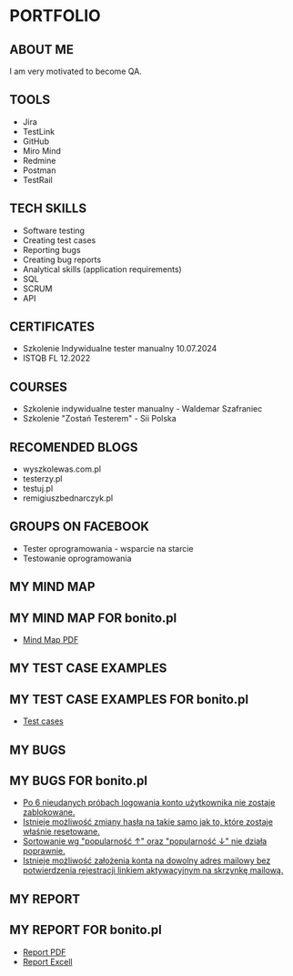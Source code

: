 # PORTFOLIO
## ABOUT ME
I am very motivated to become QA.
## TOOLS
* Jira
* TestLink
* GitHub
* Miro Mind
* Redmine
* Postman
* TestRail 
## TECH SKILLS
* Software testing
* Creating test cases
* Reporting bugs
* Creating bug reports
* Analytical skills (application requirements)   
* SQL
* SCRUM
* API
## CERTIFICATES
* Szkolenie Indywidualne tester manualny 10.07.2024
* ISTQB FL 12.2022
## COURSES
* Szkolenie indywidualne tester manualny - Waldemar Szafraniec
* Szkolenie "Zostań Testerem" - Sii Polska 
## RECOMENDED BLOGS
* wyszkolewas.com.pl
* testerzy.pl
* testuj.pl
* remigiuszbednarczyk.pl
## GROUPS ON FACEBOOK
* Tester oprogramowania - wsparcie na starcie
* Testowanie oprogramowania
## MY MIND MAP
## MY MIND MAP FOR bonito.pl
* [Mind Map PDF](https://drive.google.com/file/d/1-NWwwmFOXLJM33TOtui5UWyaRAJPXgkb/view?usp=sharing)
## MY TEST CASE EXAMPLES
## MY TEST CASE EXAMPLES FOR bonito.pl
* [Test cases](https://drive.google.com/file/d/1pYWPpR-rPuavYZLCQSVzyXGU30ghO8LN/view?usp=sharing)
## MY BUGS
## MY BUGS FOR bonito.pl
* [Po 6 nieudanych próbach logowania konto użytkownika nie zostaje zablokowane.](https://drive.google.com/file/d/1G0SxaPhK5EA41zNwGGII9gwABiqFtI20/view?usp=sharing)
* [Istnieje możliwość zmiany hasła na takie samo jak to, które zostaje właśnie resetowane. ](https://drive.google.com/file/d/1R9IM8EFRmy6w9B3G9Mho9ILSxfYDH6Gb/view?usp=sharing)
* [Sortowanie wg "popularność ↑" oraz "popularność ↓" nie działa poprawnie.](https://drive.google.com/file/d/1k2HYgzspPYNUXyj7nPe-lRxkYHdKihkx/view?usp=sharing)
* [Istnieje możliwość założenia konta na dowolny adres mailowy bez potwierdzenia rejestracji linkiem aktywacyjnym na skrzynkę mailową.](https://drive.google.com/file/d/1-0HFBKIevSbWZNXvbCU-VWWjaioN0T4g/view?usp=sharing)
## MY REPORT
## MY REPORT FOR bonito.pl
* [Report PDF](https://drive.google.com/file/d/1XLCTbwtLN7RFLMEqVjvTkJNhwFNv9iOl/view?usp=sharing)
* [Report Excell](https://docs.google.com/spreadsheets/d/1vDcZw8zpI58P58bL_XVhXZeHjXwmt3gC/edit?usp=sharing&ouid=106256124783144740171&rtpof=true&sd=true)
